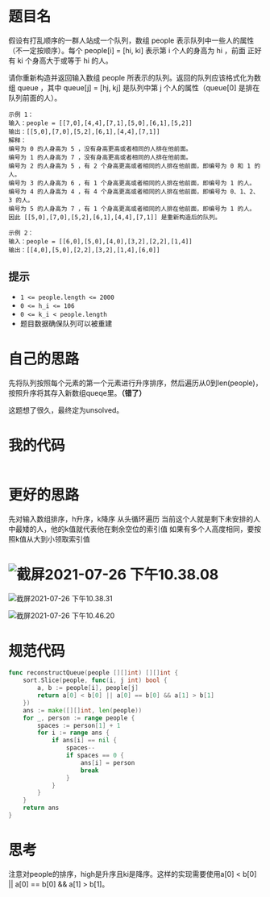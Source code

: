 # 题目名

假设有打乱顺序的一群人站成一个队列，数组 people 表示队列中一些人的属性（不一定按顺序）。每个 people[i] = [hi, ki] 表示第 i 个人的身高为 hi ，前面 正好 有 ki 个身高大于或等于 hi 的人。

请你重新构造并返回输入数组 people 所表示的队列。返回的队列应该格式化为数组 queue ，其中 queue[j] = [hj, kj] 是队列中第 j 个人的属性（queue[0] 是排在队列前面的人）。

```
示例 1：
输入：people = [[7,0],[4,4],[7,1],[5,0],[6,1],[5,2]]
输出：[[5,0],[7,0],[5,2],[6,1],[4,4],[7,1]]
解释：
编号为 0 的人身高为 5 ，没有身高更高或者相同的人排在他前面。
编号为 1 的人身高为 7 ，没有身高更高或者相同的人排在他前面。
编号为 2 的人身高为 5 ，有 2 个身高更高或者相同的人排在他前面，即编号为 0 和 1 的人。
编号为 3 的人身高为 6 ，有 1 个身高更高或者相同的人排在他前面，即编号为 1 的人。
编号为 4 的人身高为 4 ，有 4 个身高更高或者相同的人排在他前面，即编号为 0、1、2、3 的人。
编号为 5 的人身高为 7 ，有 1 个身高更高或者相同的人排在他前面，即编号为 1 的人。
因此 [[5,0],[7,0],[5,2],[6,1],[4,4],[7,1]] 是重新构造后的队列。

示例 2：
输入：people = [[6,0],[5,0],[4,0],[3,2],[2,2],[1,4]]
输出：[[4,0],[5,0],[2,2],[3,2],[1,4],[6,0]]
```

## 提示

- `1 <= people.length <= 2000`
- `0 <= h_i <= 106`
- `0 <= k_i < people.length`
- 题目数据确保队列可以被重建

# 自己的思路

先将队列按照每个元素的第一个元素进行升序排序，然后遍历从0到len(people)，按照升序将其存入新数组queqe里。**（错了）**

这题想了很久，最终定为unsolved。

# 我的代码

```go

```

# 更好的思路

先对输入数组排序，h升序，k降序 从头循环遍历 当前这个人就是剩下未安排的人中最矮的人，他的k值就代表他在剩余空位的索引值 如果有多个人高度相同，要按照k值从大到小领取索引值



# ![截屏2021-07-26 下午10.38.08](https://github.com/enzeyu/leetcode_enzeyu/tree/master/pics/tanxin5)

![截屏2021-07-26 下午10.38.31](https://github.com/enzeyu/leetcode_enzeyu/tree/master/pics/tanxin6)

![截屏2021-07-26 下午10.46.20](https://github.com/enzeyu/leetcode_enzeyu/tree/master/pics/tanxin7)

# 规范代码

```go
func reconstructQueue(people [][]int) [][]int {
    sort.Slice(people, func(i, j int) bool {
        a, b := people[i], people[j]
        return a[0] < b[0] || a[0] == b[0] && a[1] > b[1]
    })
    ans := make([][]int, len(people))
    for _, person := range people {
        spaces := person[1] + 1
        for i := range ans {
            if ans[i] == nil {
                spaces--
                if spaces == 0 {
                    ans[i] = person
                    break
                }
            }
        }
    }
    return ans
}
```

# 思考

注意对people的排序，high是升序且ki是降序。这样的实现需要使用a[0] < b[0] || a[0] == b[0] && a[1] > b[1]。



